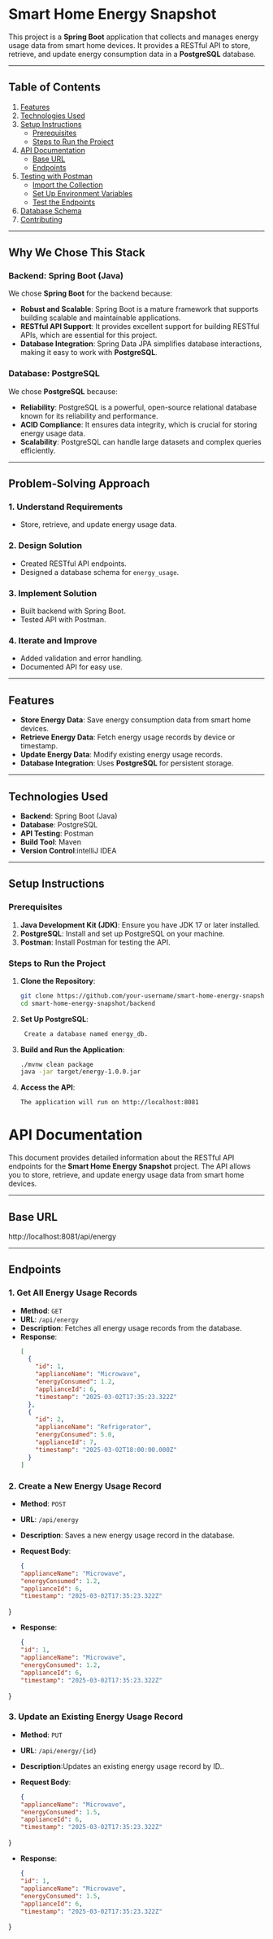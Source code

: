 # Smart Home Energy Snapshot

This project is a **Spring Boot** application that collects and manages energy usage data from smart home devices. It provides a RESTful API to store, retrieve, and update energy consumption data in a **PostgreSQL** database.

---

## Table of Contents
1. [Features](#features)
2. [Technologies Used](#technologies-used)
3. [Setup Instructions](#setup-instructions)
   - [Prerequisites](#prerequisites)
   - [Steps to Run the Project](#steps-to-run-the-project)
4. [API Documentation](#api-documentation)
   - [Base URL](#base-url)
   - [Endpoints](#endpoints)
5. [Testing with Postman](#testing-with-postman)
   - [Import the Collection](#import-the-collection)
   - [Set Up Environment Variables](#set-up-environment-variables)
   - [Test the Endpoints](#test-the-endpoints)
6. [Database Schema](#database-schema)
7. [Contributing](#contributing)

---

## Why We Chose This Stack

### **Backend: Spring Boot (Java)**
We chose **Spring Boot** for the backend because:
- **Robust and Scalable**: Spring Boot is a mature framework that supports building scalable and maintainable applications.
- **RESTful API Support**: It provides excellent support for building RESTful APIs, which are essential for this project.
- **Database Integration**: Spring Data JPA simplifies database interactions, making it easy to work with **PostgreSQL**.

### **Database: PostgreSQL**
We chose **PostgreSQL** because:
- **Reliability**: PostgreSQL is a powerful, open-source relational database known for its reliability and performance.
- **ACID Compliance**: It ensures data integrity, which is crucial for storing energy usage data.
- **Scalability**: PostgreSQL can handle large datasets and complex queries efficiently.

---

## Problem-Solving Approach

### **1. Understand Requirements**
- Store, retrieve, and update energy usage data.

### **2. Design Solution**
- Created RESTful API endpoints.
- Designed a database schema for `energy_usage`.

### **3. Implement Solution**
- Built backend with Spring Boot.
- Tested API with Postman.

### **4. Iterate and Improve**
- Added validation and error handling.
- Documented API for easy use.

---

## Features
- **Store Energy Data**: Save energy consumption data from smart home devices.
- **Retrieve Energy Data**: Fetch energy usage records by device or timestamp.
- **Update Energy Data**: Modify existing energy usage records.
- **Database Integration**: Uses **PostgreSQL** for persistent storage.

---

## Technologies Used
- **Backend**: Spring Boot (Java)
- **Database**: PostgreSQL
- **API Testing**: Postman
- **Build Tool**: Maven
- **Version Control**:intelliJ IDEA

---

## Setup Instructions

### Prerequisites
1. **Java Development Kit (JDK)**: Ensure you have JDK 17 or later installed.
2. **PostgreSQL**: Install and set up PostgreSQL on your machine.
3. **Postman**: Install Postman for testing the API.

### Steps to Run the Project
1. **Clone the Repository**:
   ```bash
   git clone https://github.com/your-username/smart-home-energy-snapshot.git
   cd smart-home-energy-snapshot/backend
2. **Set Up PostgreSQL**:
   ```bash
    Create a database named energy_db.
3. **Build and Run the Application**:
   ```bash
   ./mvnw clean package
   java -jar target/energy-1.0.0.jar
4. **Access the API**:
   ```bash
   The application will run on http://localhost:8081

# API Documentation

This document provides detailed information about the RESTful API endpoints for the **Smart Home Energy Snapshot** project. The API allows you to store, retrieve, and update energy usage data from smart home devices.

---

## Base URL
   http://localhost:8081/api/energy


---

## Endpoints

### 1. **Get All Energy Usage Records**
- **Method**: `GET`
- **URL**: `/api/energy`
- **Description**: Fetches all energy usage records from the database.
- **Response**:
  ```json
  [
    {
      "id": 1,
      "applianceName": "Microwave",
      "energyConsumed": 1.2,
      "applianceId": 6,
      "timestamp": "2025-03-02T17:35:23.322Z"
    },
    {
      "id": 2,
      "applianceName": "Refrigerator",
      "energyConsumed": 5.0,
      "applianceId": 7,
      "timestamp": "2025-03-02T18:00:00.000Z"
    }
  ]
 ### 2. **Create a New Energy Usage Record**
- **Method**: `POST`

- **URL**: `/api/energy`

- **Description**: Saves a new energy usage record in the database.
- **Request Body**:
  ```json
  {
  "applianceName": "Microwave",
  "energyConsumed": 1.2,
  "applianceId": 6,
  "timestamp": "2025-03-02T17:35:23.322Z"
}

- **Response**:
  ```json
  {
  "id": 1,
  "applianceName": "Microwave",
  "energyConsumed": 1.2,
  "applianceId": 6,
  "timestamp": "2025-03-02T17:35:23.322Z"
}

### 3. **Update an Existing Energy Usage Record**
- **Method**: `PUT`

- **URL**: `/api/energy/{id}`

- **Description**:Updates an existing energy usage record by ID..
- **Request Body**:
  ```json
  {
  "applianceName": "Microwave",
  "energyConsumed": 1.5,
  "applianceId": 6,
  "timestamp": "2025-03-02T17:35:23.322Z"
}

- **Response**:
  ```json
  {
  "id": 1,
  "applianceName": "Microwave",
  "energyConsumed": 1.5,
  "applianceId": 6,
  "timestamp": "2025-03-02T17:35:23.322Z"
}


